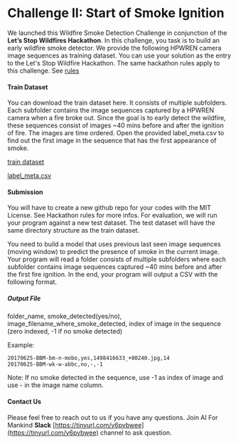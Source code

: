 # Challenge II: Start of Smoke Ignition

We launched this Wildfire Smoke Detection Challenge in conjunction of the **Let’s Stop Wildfires Hackathon**. In this challenge, you task is to build an early wildfire smoke detector. We provide the following HPWREN camera image sequences as training dataset. You can use your solution as the entry to the Let's Stop Wildfire Hackathon. The same hackathon rules apply to this challenge. See [rules](README.md)

#### Train Dataset
You can download the train dataset here. It consists of multiple subfolders. Each subfolder contains the image sequences captured by a HPWREN camera when a fire broke out. Since the goal is to early detect the wildfire, these sequences consist of images ~40 mins before and after the ignition of fire. The images are time ordered.  Open the provided label_meta.csv to find out the first image in the sequence that has the first appearance of smoke.

[train dataset](https://tinyurl.com/yy3evlfx)

[label_meta.csv](https://tinyurl.com/y2g2o2jk)

#### Submission
You will have to create a new github repo for your codes with the MIT License. See Hackathon rules for more infos. For evaluation, we will run your program against a new test dataset. The test dataset will have the same directory structure as the train dataset.

You need to build a model that uses previous last seen image sequences (moving window) to predict the presence of smoke in the current image.  
Your program will read a folder consists of multiple subfolders where each subfolder contains image sequences captured ~40 mins before and after the first fire ignition. In the end, your program will output a CSV with the following format.

##### Output File
folder_name, smoke_detected(yes/no), image_filename_where_smoke_detected, index of image in the sequence (zero indexed, -1 if no smoke detected)

Example:
```
20170625-BBM-bm-n-mobo,yes,1498416633_+00240.jpg,14
20170625-BBM-wk-w-abbc,no,-,-1
```
Note: 
If no smoke detected in the sequence, use -1 as index of image and use - in the image name column.

#### Contact Us
Please feel free to reach out to us if you have any questions. Join AI For Mankind **Slack** [https://tinyurl.com/y6pvbwee](https://tinyurl.com/y6pvbwee) channel to ask question.
